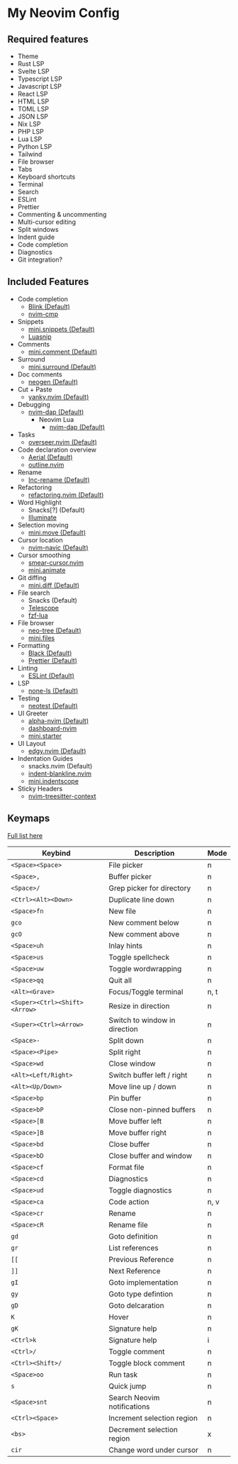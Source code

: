 # My Neovim Config

## Required features

- Theme
- Rust LSP
- Svelte LSP
- Typescript LSP
- Javascript LSP
- React LSP
- HTML LSP
- TOML LSP
- JSON LSP
- Nix LSP
- PHP LSP
- Lua LSP
- Python LSP
- Tailwind
- File browser
- Tabs
- Keyboard shortcuts
- Terminal
- Search
- ESLint
- Prettier
- Commenting & uncommenting
- Multi-cursor editing
- Split windows
- Indent guide
- Code completion
- Diagnostics
- Git integration?

## Included Features

- Code completion
  - [Blink (Default)](https://www.lazyvim.org/extras/coding/blink)
  - [nvim-cmp](https://www.lazyvim.org/extras/coding/nvim-cmp)
- Snippets
  - [mini.snippets (Default)](https://www.lazyvim.org/extras/coding/mini-snippets)
  - [Luasnip](https://www.lazyvim.org/extras/coding/luasnip)
- Comments
  - [mini.comment (Default)](https://www.lazyvim.org/extras/coding/mini-comment)
- Surround
  - [mini.surround (Default)](https://www.lazyvim.org/extras/coding/mini-surround)
- Doc comments
  - [neogen (Default)](https://www.lazyvim.org/extras/coding/neogen)
- Cut + Paste
  - [yanky.nvim (Default)](https://www.lazyvim.org/extras/coding/yanky)
- Debugging
  - [nvim-dap (Default)](https://www.lazyvim.org/extras/dap/core)
    - Neovim Lua
      - [nvim-dap (Default)](https://www.lazyvim.org/extras/dap/nlua)
- Tasks
  - [overseer.nvim (Default)](https://www.lazyvim.org/extras/editor/overseer)
- Code declaration overview
  - [Aerial (Default)](https://www.lazyvim.org/extras/editor/aerial)
  - [outline.nvim](https://github.com/hedyhli/outline.nvim)
- Rename
  - [Inc-rename (Default)](https://www.lazyvim.org/extras/editor/inc-rename)
- Refactoring
  - [refactoring.nvim (Default)](https://www.lazyvim.org/extras/editor/refactoring)
- Word Highlight
  - Snacks[?] (Default)
  - [Illuminate](https://www.lazyvim.org/extras/editor/illuminate)
- Selection moving
  - [mini.move (Default)](https://github.com/echasnovski/mini.move)
- Cursor location
  - [nvim-navic (Default)](https://www.lazyvim.org/extras/editor/navic)
- Cursor smoothing
  - [smear-cursor.nvim](https://www.lazyvim.org/extras/ui/smear-cursor)
  - [mini.animate](https://www.lazyvim.org/extras/ui/mini-animate)
- Git diffing
  - [mini.diff (Default)](https://www.lazyvim.org/extras/editor/mini-diff)
- File search
  - Snacks (Default)
  - [Telescope](https://www.lazyvim.org/extras/editor/telescope)
  - [fzf-lua](https://www.lazyvim.org/extras/editor/fzf)
- File browser
  - [neo-tree (Default)](https://www.lazyvim.org/extras/editor/neo-tree)
  - [mini.files](https://github.com/echasnovski/mini.files)
- Formatting
  - [Black (Default)](https://www.lazyvim.org/extras/formatting/black)
  - [Prettier (Default)](https://www.lazyvim.org/extras/formatting/prettier)
- Linting
  - [ESLint (Default)](https://www.lazyvim.org/extras/linting/eslint)
- LSP
  - [none-ls (Default)](https://www.lazyvim.org/extras/lsp/none-ls)
- Testing
  - [neotest (Default)](https://www.lazyvim.org/extras/test/core)
- UI Greeter
  - [alpha-nvim (Default)](https://www.lazyvim.org/extras/ui/alpha)
  - [dashboard-nvim](https://www.lazyvim.org/extras/ui/dashboard-nvim)
  - [mini.starter](https://github.com/echasnovski/mini.starter)
- UI Layout
  - [edgy.nvim (Default)](https://www.lazyvim.org/extras/ui/edgy)
- Indentation Guides
  - snacks.nvim (Default)
  - [indent-blankline.nvim](https://www.lazyvim.org/extras/ui/indent-blankline)
  - [mini.indentscope](https://github.com/echasnovski/mini.indentscope)
- Sticky Headers
  - [nvim-treesitter-context](https://www.lazyvim.org/extras/ui/treesitter-context)

## Keymaps

[Full list here](https://www.lazyvim.org/keymaps#snacksnvim)

| Keybind                       | Description                   | Mode |
| ----------------------------- | ----------------------------- | ---- |
| `<Space><Space>`              | File picker                   | n    |
| `<Space>,`                    | Buffer picker                 | n    |
| `<Space>/`                    | Grep picker for directory     | n    |
| `<Ctrl><Alt><Down>`           | Duplicate line down           | n    |
| `<Space>fn`                   | New file                      | n    |
| `gco`                         | New comment below             | n    |
| `gcO`                         | New comment above             | n    |
| `<Space>uh`                   | Inlay hints                   | n    |
| `<Space>us`                   | Toggle spellcheck             | n    |
| `<Space>uw`                   | Toggle wordwrapping           | n    |
| `<Space>qq`                   | Quit all                      | n    |
| `<Alt><Grave>`                | Focus/Toggle terminal         | n, t |
| `<Super><Ctrl><Shift><Arrow>` | Resize in direction           | n    |
| `<Super><Ctrl><Arrow>`        | Switch to window in direction | n    |
| `<Space>-`                    | Split down                    | n    |
| `<Space><Pipe>`               | Split right                   | n    |
| `<Space>wd`                   | Close window                  | n    |
| `<Alt><Left/Right>`           | Switch buffer left / right    | n    |
| `<Alt><Up/Down>`              | Move line up / down           | n    |
| `<Space>bp`                   | Pin buffer                    | n    |
| `<Space>bP`                   | Close non-pinned buffers      | n    |
| `<Space>[B`                   | Move buffer left              | n    |
| `<Space>]B`                   | Move buffer right             | n    |
| `<Space>bd`                   | Close buffer                  | n    |
| `<Space>bD`                   | Close buffer and window       | n    |
| `<Space>cf`                   | Format file                   | n    |
| `<Space>cd`                   | Diagnostics                   | n    |
| `<Space>ud`                   | Toggle diagnostics            | n    |
| `<Space>ca`                   | Code action                   | n, v |
| `<Space>cr`                   | Rename                        | n    |
| `<Space>cR`                   | Rename file                   | n    |
| `gd`                          | Goto definition               | n    |
| `gr`                          | List references               | n    |
| `[[`                          | Previous Reference            | n    |
| `]]`                          | Next Reference                | n    |
| `gI`                          | Goto implementation           | n    |
| `gy`                          | Goto type defintion           | n    |
| `gD`                          | Goto delcaration              | n    |
| `K`                           | Hover                         | n    |
| `gK`                          | Signature help                | n    |
| `<Ctrl>k`                     | Signature help                | i    |
| `<Ctrl>/`                     | Toggle comment                | n    |
| `<Ctrl><Shift>/`              | Toggle block comment          | n    |
| `<Space>oo`                   | Run task                      | n    |
| `s`                           | Quick jump                    | n    |
| `<Space>snt`                  | Search Neovim notifications   | n    |
| `<Ctrl><Space>`               | Increment selection region    | n    |
| `<bs>`                        | Decrement selection region    | x    |
| `cir`                         | Change word under cursor      | n    |
